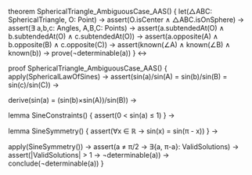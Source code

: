 theorem SphericalTriangle_AmbiguousCase_AAS() {
  let(△ABC: SphericalTriangle, O: Point) →
  assert(O.isCenter ∧ △ABC.isOnSphere) →
  assert(∃ a,b,c: Angles, A,B,C: Points) →
  assert(a.subtendedAt(O) ∧ b.subtendedAt(O) ∧ c.subtendedAt(O)) →
  assert(a.opposite(A) ∧ b.opposite(B) ∧ c.opposite(C)) →
  assert(known(∠A) ∧ known(∠B) ∧ known(b)) →
  prove(¬determinable(a))
} ↔

proof SphericalTriangle_AmbiguousCase_AAS() {
  apply(SphericalLawOfSines) →
  assert(sin(a)/sin(A) = sin(b)/sin(B) = sin(c)/sin(C)) →
  
  derive(sin(a) = (sin(b)×sin(A))/sin(B)) →
  
  lemma SineConstraints() {
    assert(0 < sin(a) ≤ 1)
  } →
  
  lemma SineSymmetry() {
    assert(∀x ∈ ℝ → sin(x) = sin(π - x))
  } →
  
  apply(SineSymmetry()) →
  assert(a ≠ π/2 → ∃{a, π-a}: ValidSolutions) →
  assert(|ValidSolutions| > 1 → ¬determinable(a)) →
  conclude(¬determinable(a))
}